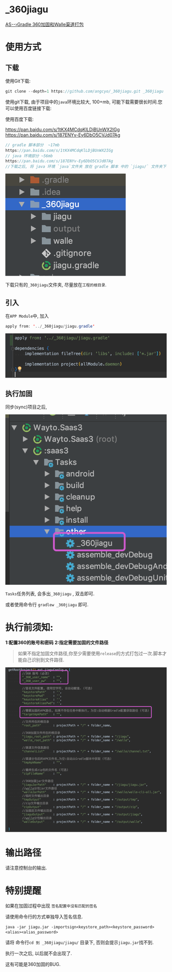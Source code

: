 # _360jiagu
[AS--›Gradle 360加固和Walle渠道打包](https://blog.csdn.net/angcyo/article/details/85404921)

# 使用方式

## 下载
使用Git下载:
```java
git clone --depth=1 https://github.com/angcyo/_360jiagu.git _360jiagu
```
使用git下载, 由于项目中的`java`环境比较大, 100+mb, 可能下载需要很长时间.您可以使用百度链接下载:


使用百度下载:

https://pan.baidu.com/s/1tKX4MCdqKlLDjBUnWX2IGg  
https://pan.baidu.com/s/187ENYv-Ey6DbO5CVJd07Ag

```java
// gradle 脚本部分  ~17mb
https://pan.baidu.com/s/1tKX4MCdqKlLDjBUnWX2IGg  
// java 环境部分 ~56mb
https://pan.baidu.com/s/187ENYv-Ey6DbO5CVJd07Ag
//下载之后, 将 java 环境 `java`文件夹 放在 gradle 脚本 中的 `jiagu/` 文件夹下.
```
![](https://raw.githubusercontent.com/angcyo/_360jiagu/master/png/jiagu1.png)

下载只有的`_360jiagu`文件夹, 尽量放在`工程的根目录`.

## 引入
在`APP Module`中, 加入
```java
apply from: '../_360jiagu/jiagu.gradle'
```
![](https://raw.githubusercontent.com/angcyo/_360jiagu/master/png/jiagu3.png)

## 执行加固
同步(sync)项目之后, 

![](https://raw.githubusercontent.com/angcyo/_360jiagu/master/png/jiagu2.png)

`Tasks`任务列表, 会多出`_360jiagu` , 双击即可.

或者使用命令行 `gradlew _360jiagu` 即可.

# 执行前须知:
**1:配置360的账号和密码**
**2:指定需要加固的文件路径**

>如果不指定加固文件路径,你至少需要使用`release`的方式打包过一次.脚本才能自己识别到文件路径.

![](https://raw.githubusercontent.com/angcyo/_360jiagu/master/png/jiagu4.png)

# 输出路径
请注意控制台的输出.

# 特别提醒

如果在加固过程中出现 `签名配置中没有匹配的签名`

请使用命令行的方式单独导入签名信息.

```
java -jar jiagu.jar -importsign<keystore_path><keystore_password><alias><alias_password>
```
请将 命令行`cd 到 _360jiagu/jiagu/` 目录下, 否则会提示`jiagu.jar`找不到.

执行一次之后, 以后就不会出现了.

这有可能是360加固的BUG.
